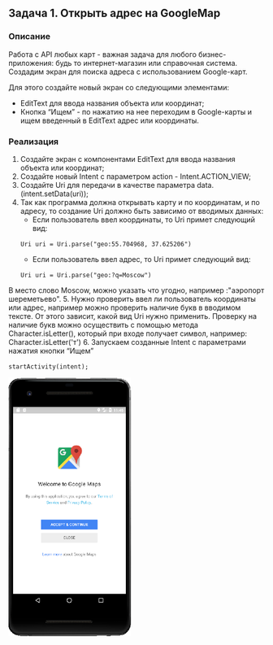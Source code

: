## Задача 1. Открыть адрес на GoogleMap
### Описание
Работа с API любых карт - важная задача для любого бизнес-приложения: будь то интернет-магазин или справочная система. Создадим экран для поиска адреса с использованием Google-карт.

Для этого создайте новый экран со следующими элементами:
- EditText для ввода названия объекта или координат;
- Кнопка “Ищем” - по нажатию на нее переходим в Google-карты и ищем введенный в EditText адрес или координаты.

### Реализация
1. Создайте экран с компонентами EditText для ввода названия объекта или координат;
2. Создайте новый Intent с параметром action - Intent.ACTION_VIEW;
3. Создайте Uri для передачи в качестве параметра data. (intent.setData(uri));
4. Так как программа должна открывать карту и по координатам, и по адресу, то создание Uri должно быть зависимо от вводимых данных:
    - Если пользователь ввел координаты, то Uri примет следующий вид:
    ```
    Uri uri = Uri.parse("geo:55.704968, 37.625206")
    ```
    - Если пользователь ввел адрес, то Uri примет следующий вид:
    ```
    Uri uri = Uri.parse("geo:?q=Moscow")
    ```
В место слово Moscow, можно указать что угодно, например :"аэропорт шереметьево".
5. Нужно проверить ввел ли пользователь координаты или адрес, например можно проверить наличие букв в вводимом тексте. От этого зависит, какой вид Uri нужно применить. Проверку на наличие букв можно осуществить с помощью метода Character.isLetter(), который при входе получает символ, например: Character.isLetter('т')
6. Запускаем созданные Intent с параметрами нажатия кнопки “Ищем”
```
startActivity(intent);
```

![](screen.png)
